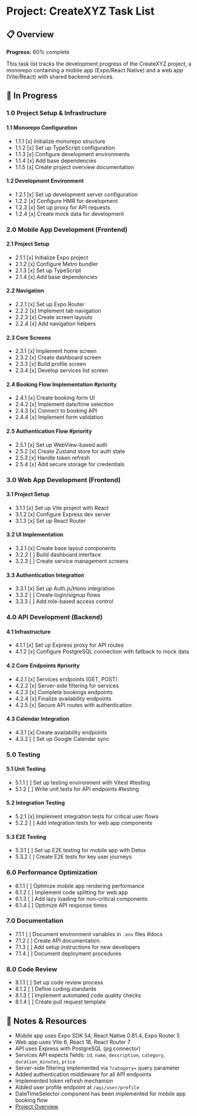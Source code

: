 # Project: CreateXYZ Task List

## 📋 Overview
**Progress:** 60% complete  

This task list tracks the development progress of the CreateXYZ project, a monorepo containing a mobile app (Expo/React Native) and a web app (Vite/React) with shared backend services.

## 🔄 In Progress

### 1.0 Project Setup & Infrastructure
#### 1.1 Monorepo Configuration
- 1.1.1 [x] Initialize monorepo structure
- 1.1.2 [x] Set up TypeScript configuration
- 1.1.3 [x] Configure development environments
- 1.1.4 [x] Add base dependencies
- 1.1.5 [x] Create project overview documentation

#### 1.2 Development Environment
- 1.2.1 [x] Set up development server configuration
- 1.2.2 [x] Configure HMR for development
- 1.2.3 [x] Set up proxy for API requests
- 1.2.4 [x] Create mock data for development

### 2.0 Mobile App Development (Frontend)
#### 2.1 Project Setup
- 2.1.1 [x] Initialize Expo project
- 2.1.2 [x] Configure Metro bundler
- 2.1.3 [x] Set up TypeScript
- 2.1.4 [x] Add base dependencies

#### 2.2 Navigation
- 2.2.1 [x] Set up Expo Router
- 2.2.2 [x] Implement tab navigation
- 2.2.3 [x] Create screen layouts
- 2.2.4 [x] Add navigation helpers

#### 2.3 Core Screens
- 2.3.1 [x] Implement home screen
- 2.3.2 [x] Create dashboard screen
- 2.3.3 [x] Build profile screen
- 2.3.4 [x] Develop services list screen

#### 2.4 Booking Flow Implementation #priority
- 2.4.1 [x] Create booking form UI
- 2.4.2 [x] Implement date/time selection
- 2.4.3 [x] Connect to booking API
- 2.4.4 [x] Implement form validation

#### 2.5 Authentication Flow #priority
- 2.5.1 [x] Set up WebView-based auth
- 2.5.2 [x] Create Zustand store for auth state
- 2.5.3 [x] Handle token refresh
- 2.5.4 [x] Add secure storage for credentials

### 3.0 Web App Development (Frontend)
#### 3.1 Project Setup
- 3.1.1 [x] Set up Vite project with React
- 3.1.2 [x] Configure Express dev server
- 3.1.3 [x] Set up React Router

#### 3.2 UI Implementation
- 3.2.1 [x] Create base layout components
- 3.2.2 [ ] Build dashboard interface
- 3.2.3 [ ] Create service management screens

#### 3.3 Authentication Integration
- 3.3.1 [x] Set up Auth.js/Hono integration
- 3.3.2 [ ] Create login/signup flows
- 3.3.3 [ ] Add role-based access control

### 4.0 API Development (Backend)
#### 4.1 Infrastructure
- 4.1.1 [x] Set up Express proxy for API routes
- 4.1.2 [x] Configure PostgreSQL connection with fallback to mock data

#### 4.2 Core Endpoints #priority
- 4.2.1 [x] Services endpoints (GET, POST)
- 4.2.2 [x] Server-side filtering for services
- 4.2.3 [x] Complete bookings endpoints
- 4.2.4 [x] Finalize availability endpoints
- 4.2.5 [x] Secure API routes with authentication

#### 4.3 Calendar Integration
- 4.3.1 [x] Create availability endpoints
- 4.3.2 [ ] Set up Google Calendar sync

### 5.0 Testing
#### 5.1 Unit Testing
- 5.1.1 [ ] Set up testing environment with Vitest #testing
- 5.1.2 [ ] Write unit tests for API endpoints #testing

#### 5.2 Integration Testing
- 5.2.1 [x] Implement integration tests for critical user flows
- 5.2.2 [ ] Add integration tests for web app components

#### 5.3 E2E Testing
- 5.3.1 [ ] Set up E2E testing for mobile app with Detox
- 5.3.2 [ ] Create E2E tests for key user journeys

### 6.0 Performance Optimization
- 6.1.1 [ ] Optimize mobile app rendering performance
- 6.1.2 [ ] Implement code splitting for web app
- 6.1.3 [ ] Add lazy loading for non-critical components
- 6.1.4 [ ] Optimize API response times

### 7.0 Documentation
- 7.1.1 [ ] Document environment variables in `.env` files #docs
- 7.1.2 [ ] Create API documentation
- 7.1.3 [ ] Add setup instructions for new developers
- 7.1.4 [ ] Document deployment procedures

### 8.0 Code Review
- 8.1.1 [ ] Set up code review process
- 8.1.2 [ ] Define coding standards
- 8.1.3 [ ] Implement automated code quality checks
- 8.1.4 [ ] Create pull request template

## 📌 Notes & Resources
- Mobile app uses Expo SDK 54, React Native 0.81.4, Expo Router 5
- Web app uses Vite 6, React 18, React Router 7
- API uses Express with PostgreSQL (pg connector)
- Services API expects fields: `id`, `name`, `description`, `category`, `duration_minutes`, `price`
- Server-side filtering implemented via `?category=` query parameter
- Added authentication middleware for all API endpoints
- Implemented token refresh mechanism
- Added user profile endpoint at `/api/user/profile`
- DateTimeSelector component has been implemented for mobile app booking flow
- [Project Overview](/Users/krystiangaleczka/Downloads/createxyz-project/PROJECT_OVERVIEW.md)